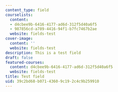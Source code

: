 ```yaml
---
content_type: field
courselists:
  content:
  - d4cbee9b-6416-4177-ad6d-312f5d40a6f5
  - 987856cd-a789-4416-94f1-b7fc7467b2ae
  website: fields-test
cover-image:
  content: ''
  website: fields-test
description: This is a test field
draft: false
featured-courses:
  content: d4cbee9b-6416-4177-ad6d-312f5d40a6f5
  website: fields-test
title: Test field
uid: 39c2bd68-b071-4360-9c19-2c4c9b259910
---
```

